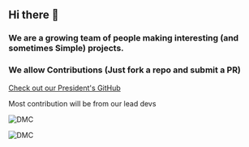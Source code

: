 ## Hi there 👋

### We are a growing team of people making interesting (and sometimes Simple) projects.
### We allow Contributions (Just fork a repo and submit a PR)

[Check out our President's GitHub](https://www.GitHub.com/DanielLMcGuire)

Most contribution will be from our lead devs

![DMC](https://github-readme-stats.vercel.app/api?username=DanielLMcGuire&show_icons=true&bg_color=00000000&hide=["prs,issues,contribs"])

![DMC](https://github-readme-stats.vercel.app/api/top-langs?username=DanielLMcGuire&show_icons=true&bg_color=00000000&layout=compact)
